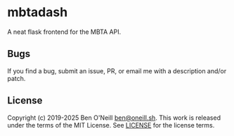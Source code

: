 # mbtadash

A neat flask frontend for the MBTA API.

## Bugs

If you find a bug, submit an issue, PR, or email me with a description and/or patch.

## License

Copyright (c) 2019-2025 Ben O'Neill <ben@oneill.sh>. This work is released under the
terms of the MIT License. See [LICENSE](LICENSE) for the license terms.
